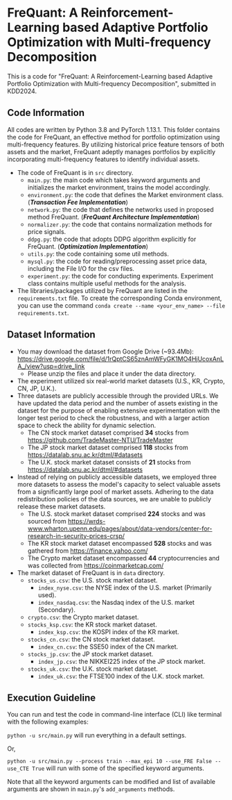 # FreQuant: A Reinforcement-Learning based Adaptive Portfolio Optimization with Multi-frequency Decomposition
This is a code for "FreQuant: A Reinforcement-Learning based Adaptive Portfolio Optimization with Multi-frequency Decomposition", submitted in KDD2024.

## Code Information
All codes are written by Python 3.8 and PyTorch 1.13.1.
This folder contains the code for FreQuant, an effective method for portfolio optimization using multi-frequency features. By utilizing historical price feature tensors of both assets and the market, FreQuant adeptly manages portfolios by explicitly incorporating multi-frequency features to identify individual assets. 



* The code of FreQuant is in `src` directory.
    * `main.py`: the main code which takes keyword arguments and initializes the market environment, trains the model accordingly.
    * `environment.py`: the code that defines the Market environment class. (_**Transaction Fee Implementation**_)
    * `network.py`: the code that defines the networks used in proposed method FreQuant. (_**FreQuant Architecture Implementation**_)
    * `normalizer.py`: the code that contains normalization methods for price signals. 
    * `ddpg.py`: the code that adopts DDPG algorithm explicitly for FreQuant. (_**Optimization Implementation**_)
    * `utils.py`: the code containing some util methods.
    * `mysql.py`: the code for reading/preprocessing asset price data, including the File I/O for the csv files.
    * `experiment.py`: the code for conducting experiments. Experiment class contains multiple useful methods for the analysis.
* The libraries/packages utilized by FreQuant are listed in the `requirements.txt` file. To create the corresponding Conda environment, you can use the command `conda create --name <your_env_name> --file requirements.txt`.

## Dataset Information
* You may download the dataset from Google Drive (~93.4Mb): https://drive.google.com/file/d/1rQptCS65znAmWFyGK1MO4HjUcoxAnLA_/view?usp=drive_link
  * Please unzip the files and place it under the data directory.
* The experiment utilized six real-world market datasets (U.S., KR, Crypto, CN, JP, U.K.).
* Three datasets are publicly accessible through the provided URLs. We have updated the data period and the number of assets existing in the dataset for the purpose of enabling extensive experimentation with the longer test period to check the robustness, and with a larger action space to check the ability for dynamic selection.  
  * The CN stock market dataset comprised **34** stocks from https://github.com/TradeMaster-NTU/TradeMaster
  * The JP stock market dataset comprised **118** stocks from https://datalab.snu.ac.kr/dtml/#datasets
  * The U.K. stock market dataset consists of **21** stocks from https://datalab.snu.ac.kr/dtml/#datasets
* Instead of relying on publicly accessible datasets, we employed three more datasets to assess the model's capacity to select valuable assets from a significantly large pool of market assets. Adhering to the data redistribution policies of the data sources, we are unable to publicly release these market datasets. 
  * The U.S. stock market dataset comprised **224** stocks and was sourced from https://wrds-www.wharton.upenn.edu/pages/about/data-vendors/center-for-research-in-security-prices-crsp/
  * The KR stock market dataset encompassed **528** stocks and was gathered from https://finance.yahoo.com/
  * The Crypto market dataset encompassed **44** cryptocurrencies and was collected from https://coinmarketcap.com/
* The market dataset of FreQuant is in `data` directory.
  * `stocks_us.csv`: the U.S. stock market dataset.
    * `index_nyse.csv`: the NYSE index of the U.S. market (Primarily used).
    * `index_nasdaq.csv`: the Nasdaq index of the U.S. market (Secondary).
  * `crypto.csv`: the Crypto market dataset.
  * `stocks_ksp.csv`: the KR stock market dataset.
    * `index_ksp.csv`: the KOSPI index of the KR market.
  * `stocks_cn.csv`: the CN stock market dataset.
    * `index_cn.csv`: the SSE50 index of the CN market.
  * `stocks_jp.csv`: the JP stock market dataset. 
    * `index_jp.csv`: the NIKKEI225 index of the JP stock market.
  * `stocks_uk.csv`: the U.K. stock market dataset.
    * `index_uk.csv`: the FTSE100 index of the U.K. stock market.
  

  
## Execution Guideline
You can run and test the code in command-line interface (CLI) like terminal with the following examples:
   
   `python -u src/main.py` 
    will run everything in a default settings.

Or, 

   `python -u src/main.py --process train --max_epi 10 --use_FRE False --use_CTE True` will run with some of the specified keyword arguments.

Note that all the keyword arguments can be modified and list of available arguments are shown in `main.py`'s `add_arguments` methods. 

